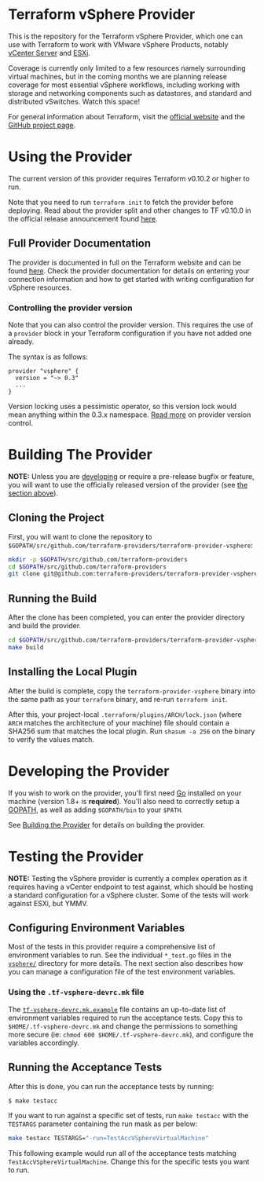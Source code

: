# Terraform vSphere Provider

This is the repository for the Terraform vSphere Provider, which one can use
with Terraform to work with VMware vSphere Products, notably [vCenter Server][1]
and [ESXi][2].

[1]: https://www.vmware.com/products/vcenter-server.html
[2]: https://www.vmware.com/products/esxi-and-esx.html

Coverage is currently only limited to a few resources namely surrounding virtual
machines, but in the coming months we are planning release coverage for most
essential vSphere workflows, including working with storage and networking
components such as datastores, and standard and distributed vSwitches. Watch
this space!

For general information about Terraform, visit the [official website][3] and the
[GitHub project page][4].

[3]: https://terraform.io/
[4]: https://github.com/hashicorp/terraform

# Using the Provider

The current version of this provider requires Terraform v0.10.2 or higher to
run.

Note that you need to run `terraform init` to fetch the provider before
deploying. Read about the provider split and other changes to TF v0.10.0 in the
official release announcement found [here][4].

[4]: https://www.hashicorp.com/blog/hashicorp-terraform-0-10/

## Full Provider Documentation

The provider is documented in full on the Terraform website and can be found
[here][5]. Check the provider documentation for details on entering your
connection information and how to get started with writing configuration for
vSphere resources.

[5]: https://www.terraform.io/docs/providers/vsphere/index.html

### Controlling the provider version

Note that you can also control the provider version. This requires the use of a
`provider` block in your Terraform configuration if you have not added one
already.

The syntax is as follows:

```hcl
provider "vsphere" {
  version = "~> 0.3"
  ...
}
```

Version locking uses a pessimistic operator, so this version lock would mean
anything within the 0.3.x namespace. [Read more][6] on provider version control.

[6]: https://www.terraform.io/docs/configuration/providers.html#provider-versions

# Building The Provider

**NOTE:** Unless you are [developing][7] or require a pre-release bugfix or feature,
you will want to use the officially released version of the provider (see [the
section above][8]).

[7]: #developing-the-provider
[8]: #using-the-provider


## Cloning the Project

First, you will want to clone the repository to
`$GOPATH/src/github.com/terraform-providers/terraform-provider-vsphere`:

```sh
mkdir -p $GOPATH/src/github.com/terraform-providers
cd $GOPATH/src/github.com/terraform-providers
git clone git@github.com:terraform-providers/terraform-provider-vsphere
```

## Running the Build

After the clone has been completed, you can enter the provider directory and
build the provider.

```sh
cd $GOPATH/src/github.com/terraform-providers/terraform-provider-vsphere
make build
```

## Installing the Local Plugin

After the build is complete, copy the `terraform-provider-vsphere` binary into
the same path as your `terraform` binary, and re-run `terraform init`.

After this, your project-local `.terraform/plugins/ARCH/lock.json` (where `ARCH`
matches the architecture of your machine) file should contain a SHA256 sum that
matches the local plugin. Run `shasum -a 256` on the binary to verify the values
match.

# Developing the Provider

If you wish to work on the provider, you'll first need [Go][9] installed on your
machine (version 1.8+ is **required**). You'll also need to correctly setup a
[GOPATH][10], as well as adding `$GOPATH/bin` to your `$PATH`.

[9]: https://golang.org/
[10]: http://golang.org/doc/code.html#GOPATH

See [Building the Provider][11] for details on building the provider.

[11]: #building-the-provider

# Testing the Provider

**NOTE:** Testing the vSphere provider is currently a complex operation as it
requires having a vCenter endpoint to test against, which should be hosting a
standard configuration for a vSphere cluster. Some of the tests will work
against ESXi, but YMMV.

## Configuring Environment Variables

Most of the tests in this provider require a comprehensive list of environment
variables to run. See the individual `*_test.go` files in the
[`vsphere/`](vsphere/) directory for more details. The next section also
describes how you can manage a configuration file of the test environment
variables.

### Using the `.tf-vsphere-devrc.mk` file

The [`tf-vsphere-devrc.mk.example`](tf-vsphere-devrc.mk.example) file contains
an up-to-date list of environment variables required to run the acceptance
tests. Copy this to `$HOME/.tf-vsphere-devrc.mk` and change the permissions to
something more secure (ie: `chmod 600 $HOME/.tf-vsphere-devrc.mk`), and
configure the variables accordingly.

## Running the Acceptance Tests

After this is done, you can run the acceptance tests by running:

```sh
$ make testacc
```

If you want to run against a specific set of tests, run `make testacc` with the
`TESTARGS` parameter containing the run mask as per below:

```sh
make testacc TESTARGS="-run=TestAccVSphereVirtualMachine"
```

This following example would run all of the acceptance tests matching
`TestAccVSphereVirtualMachine`. Change this for the specific tests you want to
run.
